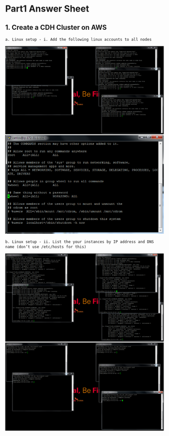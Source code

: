 # Part1 Answer Sheet
## 1. Create a CDH Cluster on AWS
```
a. Linux setup - i. Add the following linux accounts to all nodes
```
![photo.PNG](https://github.com/jellybean18/SKCC_07785_FinalTest/blob/master/Images/1-a-1.PNG?raw=true)
![photo.PNG](https://github.com/jellybean18/SKCC_07785_FinalTest/blob/master/Images/1-a-2.PNG?raw=true)
```
b. Linux setup - ii. List the your instances by IP address and DNS name (don’t use /etc/hosts for this)
```
![photo.PNG](https://github.com/jellybean18/SKCC_07785_FinalTest/blob/master/Images/1-a-3.PNG?raw=true)
![photo.PNG](https://github.com/jellybean18/SKCC_07785_FinalTest/blob/master/Images/1-a-4.PNG?raw=true)


